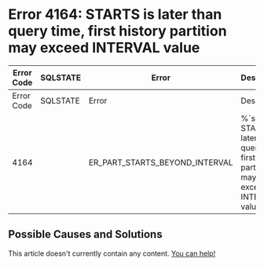 
# Error 4164: STARTS is later than query time, first history partition may exceed INTERVAL value


| Error Code | SQLSTATE | Error | Description |
| --- | --- | --- | --- |
| Error Code | SQLSTATE | Error | Description |
| 4164 |  | ER_PART_STARTS_BEYOND_INTERVAL | %`s: STARTS is later than query time, first history partition may exceed INTERVAL value |




## Possible Causes and Solutions


This article doesn't currently contain any content. [You can help!](/en/writing-and-editing-knowledge-base-articles/)

